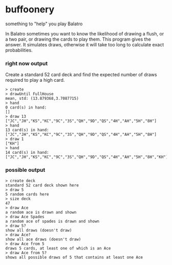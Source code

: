 # buffoonery
something to "help" you play Balatro

In Balatro sometimes you want to know the likelihood of drawing a flush, or a two pair, or drawing the cards to play them.
This program gives the answer. It simulates draws, otherwise it will take too long to calculate exact probabilities.

### right now output
Create a standard 52 card deck and find the expected number of draws required to play a high card.
```
> create
> drawUntil FullHouse
mean, std: (13.879368,3.7087715)
> hand
0 card(s) in hand: 
[]
> draw 13
["JC","JH","KS","KC","9C","3S","QH","9D","QS","4H","AH","5H","8H"]
> hand
13 card(s) in hand: 
["JC","JH","KS","KC","9C","3S","QH","9D","QS","4H","AH","5H","8H"]
> draw 1
["KH"]
> hand
14 card(s) in hand: 
["JC","JH","KS","KC","9C","3S","QH","9D","QS","4H","AH","5H","8H","KH"]
```

### possible output
```
> create deck
standard 52 card deck shown here
> draw 5
5 random cards here
> size deck
47
> draw Ace
a random ace is drawn and shown
> draw Ace Spades
a random ace of spades is drawn and shown
> draw 5?
show all draws (doesn't draw)
> draw Ace?
show all ace draws (doesn't draw)
> draw Ace from 5
draws 5 cards, at least one of which is an Ace
> draw Ace from 5?
shows all possible draws of 5 that contains at least one Ace
```
